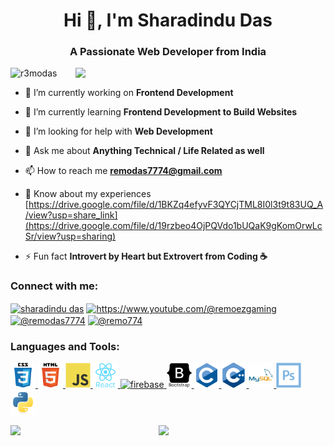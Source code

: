 <h1 align="center">Hi 👋, I'm Sharadindu Das</h1>
<h3 align="center">A Passionate Web Developer from India</h3>
<img align="right" width="400" src="https://miro.medium.com/max/1360/0*7Q3yvSIv_t0ioJ-Z.gif">

<p align="left"> <img src="https://komarev.com/ghpvc/?username=r3modas&label=Profile%20views&color=0e75b6&style=flat" alt="r3modas" /> </p>

- 🔭 I’m currently working on **Frontend Development**

- 🌱 I’m currently learning **Frontend Development to Build Websites**

- 🤝 I’m looking for help with **Web Development**

- 💬 Ask me about **Anything Technical / Life Related as well**

- 📫 How to reach me **remodas7774@gmail.com**

- 📄 Know about my experiences [https://drive.google.com/file/d/1BKZq4efyvF3QYCjTML8I0l3t9t83UQ_A/view?usp=share_link](https://drive.google.com/file/d/19rzbeo4OjPQVdo1bUQaK9gKomOrwLcSr/view?usp=sharing)

- ⚡ Fun fact **Introvert by Heart but Extrovert from Coding ☕**

<h3 align="left">Connect with me:</h3>
<p align="left">
<a href="https://linkedin.com/in/sharadindu-das-74572b216" target="blank"><img align="center" src="https://raw.githubusercontent.com/rahuldkjain/github-profile-readme-generator/master/src/images/icons/Social/linked-in-alt.svg" alt="sharadindu das" height="30" width="40" /></a>
<a href="https://www.youtube.com/@remoezgaming" target="blank"><img align="center" src="https://raw.githubusercontent.com/rahuldkjain/github-profile-readme-generator/master/src/images/icons/Social/youtube.svg" alt="https://www.youtube.com/@remoezgaming" height="30" width="40" /></a>
<a href="https://www.hackerrank.com/@remodas7774" target="blank"><img align="center" src="https://raw.githubusercontent.com/rahuldkjain/github-profile-readme-generator/master/src/images/icons/Social/hackerrank.svg" alt="@remodas7774" height="30" width="40" /></a>
<a href="https://www.hackerearth.com/@remo774" target="blank"><img align="center" src="https://raw.githubusercontent.com/rahuldkjain/github-profile-readme-generator/master/src/images/icons/Social/hackerearth.svg" alt="@remo774" height="30" width="40" /></a>
</p>

<h3 align="left">Languages and Tools:</h3>
<p align="left"><a href="https://www.w3schools.com/css/" target="_blank" rel="noreferrer"> <img src="https://raw.githubusercontent.com/devicons/devicon/master/icons/css3/css3-original-wordmark.svg" alt="css3" width="40" height="40"/> </a> <a href="https://www.w3.org/html/" target="_blank" rel="noreferrer"> <img src="https://raw.githubusercontent.com/devicons/devicon/master/icons/html5/html5-original-wordmark.svg" alt="html5" width="40" height="40"/> </a><a href="https://developer.mozilla.org/en-US/docs/Web/JavaScript" target="_blank" rel="noreferrer"> <img src="https://raw.githubusercontent.com/devicons/devicon/master/icons/javascript/javascript-original.svg" alt="javascript" width="40" height="40"/> </a><a href="https://reactjs.org/" target="_blank" rel="noreferrer"> <img src="https://raw.githubusercontent.com/devicons/devicon/master/icons/react/react-original-wordmark.svg" alt="react" width="40" height="40"/> </a><a href="https://firebase.google.com/" target="_blank" rel="noreferrer"> <img src="https://www.vectorlogo.zone/logos/firebase/firebase-icon.svg" alt="firebase" width="40" height="40"/> <a href="https://getbootstrap.com" target="_blank" rel="noreferrer"> <img src="https://raw.githubusercontent.com/devicons/devicon/master/icons/bootstrap/bootstrap-plain-wordmark.svg" alt="bootstrap" width="40" height="40"/> </a> <a href="https://www.cprogramming.com/" target="_blank" rel="noreferrer"> <img src="https://raw.githubusercontent.com/devicons/devicon/master/icons/c/c-original.svg" alt="c" width="40" height="40"/> </a> <a href="https://www.w3schools.com/cpp/" target="_blank" rel="noreferrer"> <img src="https://raw.githubusercontent.com/devicons/devicon/master/icons/cplusplus/cplusplus-original.svg" alt="cplusplus" width="40" height="40"/> </a>   <a href="https://www.mysql.com/" target="_blank" rel="noreferrer"> <img src="https://raw.githubusercontent.com/devicons/devicon/master/icons/mysql/mysql-original-wordmark.svg" alt="mysql" width="40" height="40"/> </a> <a href="https://www.photoshop.com/en" target="_blank" rel="noreferrer"> <img src="https://raw.githubusercontent.com/devicons/devicon/master/icons/photoshop/photoshop-line.svg" alt="photoshop" width="40" height="40"/> </a> <a href="https://www.python.org" target="_blank" rel="noreferrer"> <img src="https://raw.githubusercontent.com/devicons/devicon/master/icons/python/python-original.svg" alt="python" width="40" height="40"/> </a> </p>

<img align="left" width="47%" src="https://github-readme-stats.vercel.app/api?username=R3MODAS&show_icons=true&theme=radical" />
<img align="left" width="35%" src="https://github-readme-stats.vercel.app/api/top-langs/?username=R3MODAS&layout=compact)](https://github.com/anuraghazra/github-readme-stats" />


